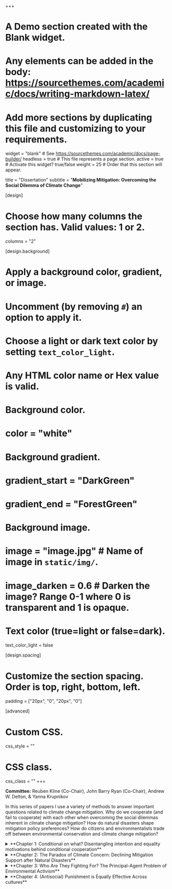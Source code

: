 +++
# A Demo section created with the Blank widget.
# Any elements can be added in the body: https://sourcethemes.com/academic/docs/writing-markdown-latex/
# Add more sections by duplicating this file and customizing to your requirements.

widget = "blank"  # See https://sourcethemes.com/academic/docs/page-builder/
headless = true  # This file represents a page section.
active = true  # Activate this widget? true/false
weight = 25  # Order that this section will appear.

title = "Dissertation"
subtitle = "**Mobilizing Mitigation: Overcoming the Social Dilemma of Climate Change**"

[design]
  # Choose how many columns the section has. Valid values: 1 or 2.
  columns = "2"

[design.background]
  # Apply a background color, gradient, or image.
  #   Uncomment (by removing `#`) an option to apply it.
  #   Choose a light or dark text color by setting `text_color_light`.
  #   Any HTML color name or Hex value is valid.

  # Background color.
  # color = "white"
  
  # Background gradient.
  # gradient_start = "DarkGreen"
  # gradient_end = "ForestGreen"
  
  # Background image.
  # image = "image.jpg"  # Name of image in `static/img/`.
  # image_darken = 0.6  # Darken the image? Range 0-1 where 0 is transparent and 1 is opaque.

  # Text color (true=light or false=dark).
  text_color_light = false

[design.spacing]
  # Customize the section spacing. Order is top, right, bottom, left.
  padding = ["20px", "0", "20px", "0"]

[advanced]
 # Custom CSS. 
 css_style = ""
 
 # CSS class.
 css_class = ""
+++

**Committee:** Reuben Kline (Co-Chair), John Barry Ryan (Co-Chair), Andrew W. Delton, & Yanna Krupnikov

In this series of papers I use a variety of methods to answer important questions related to climate change mitigation. Why do we cooperate (and fail to cooperate) with each other when overcoming the social dilemmas inherent in climate change mitigation? How do natural disasters shape mitigation policy preferences? How do citizens and environmentalists trade off between environmental conservation and climate change mitigation? 

<details>
  <summary>**Chapter 1: Conditional on what? Disentangling intention and equality motivations behind conditional cooperation**</summary>

Why citizens engage in costly political participation is one of the most persistent puzzles in political science. They overcome collective action problems, for example by voting, turning out to protest, and paying the costs of climate change mitigation. Extensive work using public goods games show conditional cooperators, those who cooperate with other cooperators, are critical to overcoming such dilemmas, but what motivates these cooperators? Are they swayed because they perceive those around them to have good intentions? Or are they driven by general concerns for equality? Using a novel incentivized experiment, I find positive intentions sustain conditional cooperation, not a desire to maintain an equitable distribution of resources. I use the results of this study to construct a novel model of conditional cooperation in N-player social dilemmas and discuss implications for research on political behavior. 
</details>

<details>
  <summary>**Chapter 2: The Paradox of Climate Concern: Declining Mitigation Support after Natural Disasters**</summary>

Can people respond to political shocks with appropriate policy preferences? I argue that citizens struggle to link their experiences with political shocks to appropriate political attitudes, unless this link is made explicit. Furthermore, I argue shocks don’t only force citizens to consider how to respond to the shock, but activate competing considerations with can lead to counterintuitive and counterproductive policy preferences. I focus on the case of exposure to natural disasters and belief in climate change. Leveraging Hurricane Sandy and Hurricane Matthew as natural experiments, I find that exposure to hurricanes has no effect on belief in climate change, but that it significantly decreases support for a key mitigation technology: nuclear power. I then propose an experiment to disentangle the mechanism driving decreased nuclear power support, testing whether the decline in support is due a rational fear of nuclear plant damage in the wake of Hurricane Sandy, or if exposure to a low probability disaster like a hurricane makes people more concerned about other similar disasters like those associated with nuclear power. This work indicates that while personal experiences may help people update their beliefs, the path from personal experience to policy preferences is complex and undermined by other considerations activated by disasters.

</details>

<details>
  <summary>**Chapter 3: Who Are They Fighting For? The Principal-Agent Problem of Environmental Activism**</summary>

For activists to overcome the problem of low political participation they must not only be able to affect policy change, but they must do so in a way that is consistent with the preferences of the communities they represent. This creates a principal-agent problem between those who hold an issue position and the activists who lobby for related policies. In this paper, I illustrate this principal-agent problem using the case of climate change mitigation. In this instance, the principals are those who support climate change mitigation policies but are not politically active, while the agents are environmentalists. In order for environmentalists to serve as effective agents for those who support climate change mitigation, three conditions must be met. First, there actually have to be individuals who identify as environmentalists. Second, these environmentalists must be mobilized and participate in politics. Finally, they need to advocate for climate change mitigation policies. Using both nationally representative survey results and experimental evidence from a student sample, I show that while environmentalists exist and are indeed politically active, they prioritize environmental conservation over climate change mitigation. 

</details>

<details>
  <summary>**Chapter 4: (Antisocial) Punishment is Equally Effective Across cultures**</summary>

A stable minority of individuals engage in antisocial punishment: inflicting costs on cooperators. Computational models suggest this undermines the evolution of cooperative strategies, and there appears to be massive cross-cultural variability in punishment behavior. Using data from existing work which conducted public goods games in industrialized countries throughout the world (Herrmann, Thöni, and Gächter 2008), I find this isn’t the case. Antisocial punishment is as effective as any other form of punishment in increasing cooperation. Furthermore, the relationship between how much someone cooperates and how much they are punished does not vary across cultures. Instead, this apparent variability is a downstream byproduct of variability in people’s willingness to cooperate. This suggests that future work should focus on why first order defectors are willing to engage in second order cooperation 

</details>





